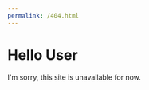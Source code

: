 ```yaml
---
permalink: /404.html
---
```


<html>
    <body>
        <h1>Hello User</h1>
        <p>I'm sorry, this site is unavailable for now.
        </p>
    </body>
</html>